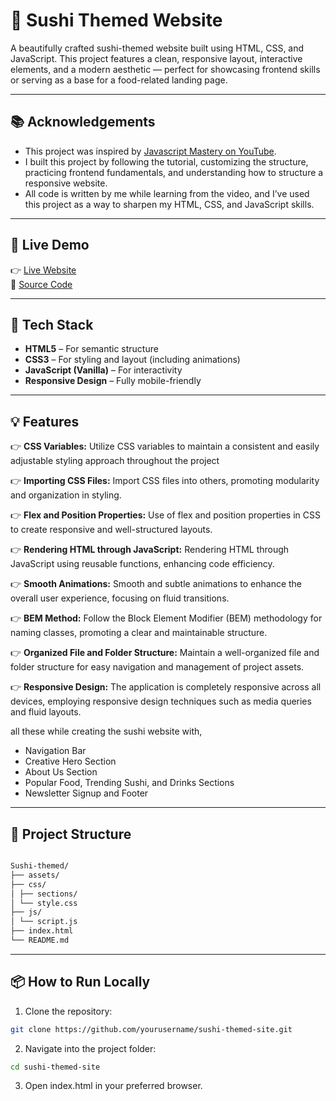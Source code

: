 # 🍣 Sushi Themed Website

A beautifully crafted sushi-themed website built using HTML, CSS, and JavaScript. This project features a clean, responsive layout, interactive elements, and a modern aesthetic — perfect for showcasing frontend skills or serving as a base for a food-related landing page.

---

## 📚 Acknowledgements

- This project was inspired by [Javascript Mastery on YouTube](https://www.youtube.com/@javascriptmastery).
- I built this project by following the tutorial, customizing the structure, practicing frontend fundamentals, and understanding how to structure a responsive website.
- All code is written by me while learning from the video, and I’ve used this project as a way to sharpen my HTML, CSS, and JavaScript skills.

---

## 🚀 Live Demo

👉 [Live Website](https://vanshchaudhary9837.github.io/sushi-themed-site/)  
📂 [Source Code](https://github.com/vanshchaudhary9837/sushi-themed-site)

---

## 🧰 Tech Stack

- **HTML5** – For semantic structure  
- **CSS3** – For styling and layout (including animations)  
- **JavaScript (Vanilla)** – For interactivity  
- **Responsive Design** – Fully mobile-friendly  

---

## 💡 Features

👉 **CSS Variables:** Utilize CSS variables to maintain a consistent and easily adjustable styling approach throughout the project

👉 **Importing CSS Files:** Import CSS files into others, promoting modularity and organization in styling.

👉 **Flex and Position Properties:** Use of flex and position properties in CSS to create responsive and well-structured layouts.

👉 **Rendering HTML through JavaScript:** Rendering HTML through JavaScript using reusable functions, enhancing code efficiency.

👉 **Smooth Animations:** Smooth and subtle animations to enhance the overall user experience, focusing on fluid transitions.

👉 **BEM Method:** Follow the Block Element Modifier (BEM) methodology for naming classes, promoting a clear and maintainable structure.

👉 **Organized File and Folder Structure:** Maintain a well-organized file and folder structure for easy navigation and management of project assets.

👉 **Responsive Design:** The application is completely responsive across all devices, employing responsive design techniques such as media queries and fluid layouts.

all these while creating the sushi website with,

- Navigation Bar
- Creative Hero Section
- About Us Section
- Popular Food, Trending Sushi, and Drinks Sections
- Newsletter Signup and Footer
---

## 📁 Project Structure

```bash

Sushi-themed/
├── assets/
├── css/
│ ├── sections/
│ └── style.css
├── js/
│ └── script.js
├── index.html
└── README.md
```
---

## 📦 How to Run Locally

1. Clone the repository:

```bash
git clone https://github.com/yourusername/sushi-themed-site.git
```
2. Navigate into the project folder:

```bash
cd sushi-themed-site
```
3. Open index.html in your preferred browser.





